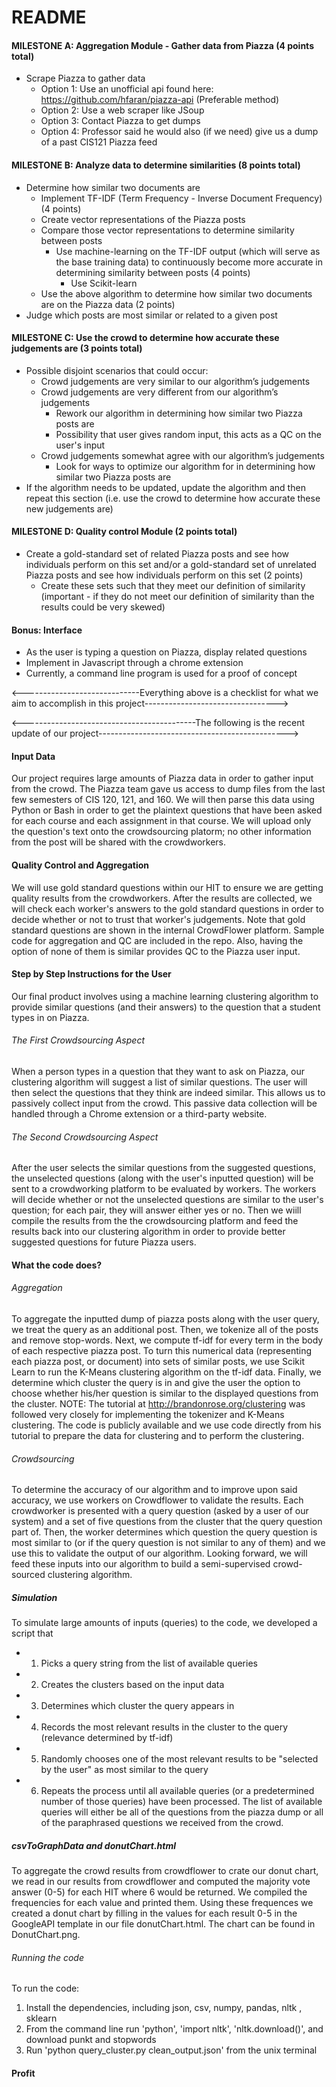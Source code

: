 ﻿# README
#### MILESTONE A: Aggregation Module - Gather data from Piazza (4 points total) 
- Scrape Piazza to gather data
  - Option 1: Use an unofficial api found here: https://github.com/hfaran/piazza-api (Preferable method)
  - Option 2: Use a web scraper like JSoup
  - Option 3: Contact Piazza to get dumps
  - Option 4: Professor said he would also (if we need) give us a dump of a past CIS121 Piazza feed

#### MILESTONE B: Analyze data to determine similarities (8 points total)
- Determine how similar two documents are
  - Implement TF-IDF (Term Frequency - Inverse Document Frequency) (4 points)
  - Create vector representations of the Piazza posts
  - Compare those vector representations to determine similarity between posts
    - Use machine-learning on the TF-IDF output (which will serve as the base training data) to continuously become more accurate in determining similarity between posts (4 points)
      - Use Scikit-learn
  - Use the above algorithm to determine how similar two documents are on the Piazza data (2 points)
- Judge which posts are most similar or related to a given post

#### MILESTONE C: Use the crowd to determine how accurate these judgements are (3 points total)
- Possible disjoint scenarios that could occur:
  - Crowd judgements are very similar to our algorithm’s judgements
  - Crowd judgements are very different from our algorithm’s judgements
    - Rework our algorithm in determining how similar two Piazza posts are
    - Possibility that user gives random input, this acts as a QC on the user's input
  - Crowd judgements somewhat agree with our algorithm’s judgements
    - Look for ways to optimize our algorithm for in determining how similar two Piazza posts are
- If the algorithm needs to be updated, update the algorithm and then repeat this section (i.e. use the crowd to determine how accurate these new judgements are)

#### MILESTONE D: Quality control Module (2 points total)
- Create a gold-standard set of related Piazza posts and see how individuals perform on this set and/or a gold-standard set of unrelated Piazza posts and see how individuals perform on this set (2 points)
  - Create these sets such that they meet our definition of similarity (important - if they do not meet our definition of similarity than the results could be very skewed)

#### Bonus: Interface
- As the user is typing a question on Piazza, display related questions
- Implement in Javascript through a chrome extension
- Currently, a command line program is used for a proof of concept

<-----------------------------Everything above is a checklist for what we aim to accomplish in this project--------------------------------->

<-------------------------------------------The following is the recent update of our project----------------------------------------------->

#### Input Data
Our project requires large amounts of Piazza data in order to gather input from the crowd. The Piazza team gave us access to dump files from the last few semesters of CIS 120, 121, and 160. We will then parse this data using Python or Bash in order to get the plaintext questions that have been asked for each course and each assignment in that course. We will upload only the question's text onto the crowdsourcing platorm; no other information from the post will be shared with the crowdworkers.

#### Quality Control and Aggregation
We will use gold standard questions within our HIT to ensure we are getting quality results from the crowdworkers. After the results are collected, we will check each worker's answers to the gold standard questions in order to decide whether or not to trust that worker's judgements. Note that gold standard questions are shown in the internal CrowdFlower platform. Sample code for aggregation and QC are included in the repo. Also, having the option of none of them is similar provides QC to the Piazza user input. 

#### Step by Step Instructions for the User
Our final product involves using a machine learning clustering algorithm to provide similar questions (and their answers) to the question that a student types in on Piazza.
###### The First Crowdsourcing Aspect
When a person types in a question that they want to ask on Piazza, our clustering algorithm will suggest a list of similar questions. The user will then select the questions that they think are indeed similar. This allows us to passively collect input from the crowd. This passive data collection will be handled through a Chrome extension or a third-party website. 
###### The Second Crowdsourcing Aspect
After the user selects the similar questions from the suggested questions, the unselected questions (along with the user's inputted question) will be sent to a crowdworking platform to be evaluated by workers. The workers will decide whether or not the unselected questions are similar to the user's question; for each pair, they will answer either yes or no. Then we wiill compile the results from the the crowdsourcing platform and feed the results back into our clustering algorithm in order to provide better suggested questions for future Piazza users.

#### What the code does?
###### Aggregation
To aggregate the inputted dump of piazza posts along with the user query, we treat the query as an additional post. Then, we tokenize all of the posts and remove stop-words. Next, we compute tf-idf for every term in the body of each respective piazza post. To turn this numerical data (representing each piazza post, or document) into sets of similar posts, we use Scikit Learn to run the K-Means clustering algorithm on the tf-idf data. Finally, we determine which cluster the query is in and give the user the option to choose whether his/her question is similar to the displayed questions from the cluster.
NOTE: The tutorial at http://brandonrose.org/clustering was followed very closely for implementing the tokenizer and K-Means clustering. The code is publicly available and we use code directly from his tutorial to prepare the data for clustering and to perform the clustering.
###### Crowdsourcing
To determine the accuracy of our algorithm and to improve upon said accuracy, we use workers on Crowdflower to validate the results. Each crowdworker is presented with a query question (asked by a user of our system) and a set of five questions from the cluster that the query question part of. Then, the worker determines which question the query question is most similar to (or if the query question is not similar to any of them) and we use this to validate the output of our algorithm. Looking forward, we will feed these inputs into our algorithm to build a semi-supervised crowd-sourced clustering algorithm.
##### Simulation
To simulate large amounts of inputs (queries) to the code, we developed a script that 
- 1. Picks a query string from the list of available queries
- 2. Creates the clusters based on the input data
- 3. Determines which cluster the query appears in
- 4. Records the most relevant results in the cluster to the query (relevance determined by tf-idf)
- 5. Randomly chooses one of the most relevant results to be "selected by the user" as most similar to the query
- 6. Repeats the process until all available queries (or a predetermined number of those queries) have been processed.
The list of available queries will either be all of the questions from the piazza dump or all of the paraphrased questions we received from the crowd.
##### csvToGraphData and donutChart.html
To aggregate the crowd results from crowdflower to crate our donut chart, we read in our results from crowdflower and computed the majority vote answer (0-5) for each HIT where 6 would be returned.  We compiled the frequencies for each value and printed them.  Using these frequences we created a donut chart by filling in the values for each result 0-5 in the GoogleAPI template in our file donutChart.html.  The chart can be found in DonutChart.png.
###### Running the code
To run the code: 
1. Install the dependencies, including json, csv, numpy, pandas, nltk
, sklearn 
2. From the command line run 'python', 'import nltk', 'nltk.download()', and download punkt and stopwords 
3. Run 'python query_cluster.py clean_output.json' from the unix terminal
#### Profit
